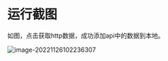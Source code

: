 # 运行截图

如图，点击获取http数据，成功添加api中的数据到本地。

![image-20221126102236307](C:\Users\闫俊驰\AppData\Roaming\Typora\typora-user-images\image-20221126102236307.png)